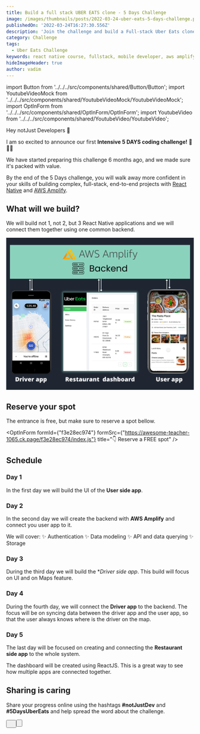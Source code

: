 ```yaml
---
title: Build a full stack UBER EATS clone - 5 Days Challenge
image: /images/thumbnails/posts/2022-03-24-uber-eats-5-days-challenge.png
publishedOn: '2022-03-24T16:27:30.556Z'
description: 'Join the challenge and build a Full-stack Uber Eats clone, including 2 React Native apps and their backend in just 5 DAYS'
category: Challenge
tags:
  - Uber Eats Challenge
keywords: react native course, fullstack, mobile developer, aws amplify, uber eats coding challenge
hideImageHeader: true
author: vadim
---
```


import Button from '../../../src/components/shared/Button/Button';
import YoutubeVideoMock from '../../../src/components/shared/YoutubeVideoMock/YoutubeVideoMock';
import OptInForm from '../../../src/components/shared/OptInForm/OptInForm';
import YoutubeVideo from '../../../src/components/shared/YoutubeVideo/YoutubeVideo';

Hey notJust Developers 👋

I am so excited to announce our first **Intensive 5 DAYS coding challenge!** 🚀🚀🚀

We have started preparing this challenge 6 months ago, and we made sure it's packed with value.

By the end of the 5 Days challenge, you will walk away more confident in your skills of building complex, full-stack, end-to-end projects with [React Native](https://reactnative.dev/) and [AWS Amplify](https://aws.amazon.com/amplify/).

<YoutubeVideo id="zh9XCdk7atY" title={frontmatter.title} />

## What will we build?

We will build not 1, not 2, but 3 React Native applications and we will connect them together using one common backend.

![3 apps that we will build: Driver, user and restaurant app](./apps.png)

## Reserve your spot

The entrance is free, but make sure to reserve a spot bellow.

<OptInForm formId={"f3e28ec974"} formSrc={"https://awesome-teacher-1065.ck.page/f3e28ec974/index.js"} title="👇 Reserve a FREE spot" />

## Schedule

### Day 1

In the first day we will build the UI of the **User side app**.

<YoutubeVideoMock 
  title="Day 1: Build a full stack UBER EATS clone 🔴" 
  description="Join the challenge and build a Full-stack Uber Eats clone, including 2 React Native apps and their backend in just 5 DAYS." 
  url="https://youtu.be/ZPNHWlMk6_E"
  imageUri="/images/posts/2022-03-24-uber-eats-5-days-challenge/thumbnail.png"
/>

### Day 2

In the second day we will create the backend with **AWS Amplify** and connect you user app to it.

We will cover:
✨ Authentication
✨ Data modeling
✨ API and data querying
✨ Storage

<YoutubeVideoMock
  title="Day 2: Build a full stack UBER EATS clone 🔴"
  description="Join the challenge and build a Full-stack Uber Eats clone, including 2 React Native apps and their backend in just 5 DAYS."
  url="https://youtu.be/WFo_IxhBxF4"
  imageUri="/images/posts/2022-03-24-uber-eats-5-days-challenge/thumbnail.png"
/>

### Day 3

During the third day we will build the \*_Driver side app_. This build will focus on UI and on Maps feature.

<YoutubeVideoMock 
  title="Day 3: Build a full stack UBER EATS clone 🔴" 
  description="Join the challenge and build a Full-stack Uber Eats clone, including 2 React Native apps and their backend in just 5 DAYS." 
  url="https://youtu.be/eTNvx8kdslk"
  imageUri="/images/posts/2022-03-24-uber-eats-5-days-challenge/thumbnail.png"
/>

### Day 4

During the fourth day, we will connect the **Driver app** to the backend. The focus will be on syncing data between the driver app and the user app, so that the user always knows where is the driver on the map.

<YoutubeVideoMock
  title="Day 4: Build a full stack UBER EATS clone 🔴"
  description="Join the challenge and build a Full-stack Uber Eats clone, including 2 React Native apps and their backend in just 5 DAYS."
  url="https://youtu.be/gunuloenCpU"
  imageUri="/images/posts/2022-03-24-uber-eats-5-days-challenge/thumbnail.png"
/>

### Day 5

The last day will be focused on creating and connecting the **Restaurant side app** to the whole system.

The dashboard will be created using ReactJS. This is a great way to see how multiple apps are connected together.

<YoutubeVideoMock 
  title="Day 5: Build a full stack UBER EATS clone 🔴" 
  description="Join the challenge and build a Full-stack Uber Eats clone, including 2 React Native apps and their backend in just 5 DAYS."
  url="https://youtu.be/Os49oPTfzuU" 
  imageUri="/images/posts/2022-03-24-uber-eats-5-days-challenge/thumbnail.png"
/>

## Sharing is caring

Share your progress online using the hashtags **#notJustDev** and **#5DaysUberEats** and help spread the word about the challenge.

<Button title="🐦 &nbsp;&nbsp;Share on twitter" target="blank" href="https://twitter.com/intent/tweet?text=Build%20a%20full-stack%20Uber%20Eats%20clone%20during%20the%205%20days%20challenge%20organized%20by%20%40VadimNotJustDev%20%0A%0ANow%20is%20the%20time%20to%20master%20full-stack%20mobile%20development%20%20with%20React%20Native%20and%20AWS%20Amplify%0A%0AReserve%20your%20FREE%20spot%20%F0%9F%91%87%0A%0Ahttps%3A%2F%2Fbit.ly%2F3JsSBD5%0A%0A%23notJustDev%20%235DaysUberEats" />&nbsp;&nbsp;&nbsp;<Button title="🧑‍💼 &nbsp;&nbsp;Share on LinkedIn" target="blank" href="https://bit.ly/3rjDVjA" />
